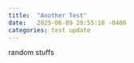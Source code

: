 ```yaml
---
title:  "Another Test"
date:   2025-06-09 20:55:18 -0400
categories: test update
---
```


random stuffs